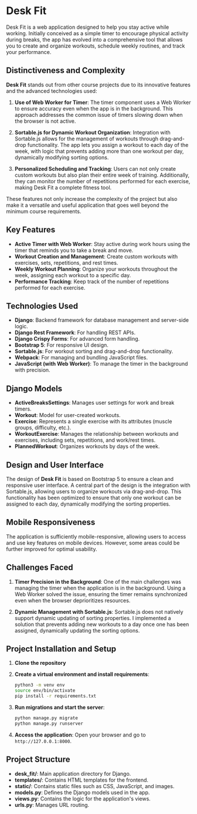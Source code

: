 # Desk Fit

Desk Fit is a web application designed to help you stay active while working. Initially conceived as a simple timer to encourage physical activity during breaks, the app has evolved into a comprehensive tool that allows you to create and organize workouts, schedule weekly routines, and track your performance.

## Distinctiveness and Complexity

**Desk Fit** stands out from other course projects due to its innovative features and the advanced technologies used:

1. **Use of Web Worker for Timer**: The timer component uses a Web Worker to ensure accuracy even when the app is in the background. This approach addresses the common issue of timers slowing down when the browser is not active.

2. **Sortable.js for Dynamic Workout Organization**: Integration with Sortable.js allows for the management of workouts through drag-and-drop functionality. The app lets you assign a workout to each day of the week, with logic that prevents adding more than one workout per day, dynamically modifying sorting options.

3. **Personalized Scheduling and Tracking**: Users can not only create custom workouts but also plan their entire week of training. Additionally, they can monitor the number of repetitions performed for each exercise, making Desk Fit a complete fitness tool.

These features not only increase the complexity of the project but also make it a versatile and useful application that goes well beyond the minimum course requirements.

## Key Features

- **Active Timer with Web Worker**: Stay active during work hours using the timer that reminds you to take a break and move.
- **Workout Creation and Management**: Create custom workouts with exercises, sets, repetitions, and rest times.
- **Weekly Workout Planning**: Organize your workouts throughout the week, assigning each workout to a specific day.
- **Performance Tracking**: Keep track of the number of repetitions performed for each exercise.

## Technologies Used

- **Django**: Backend framework for database management and server-side logic.
- **Django Rest Framework**: For handling REST APIs.
- **Django Crispy Forms**: For advanced form handling.
- **Bootstrap 5**: For responsive UI design.
- **Sortable.js**: For workout sorting and drag-and-drop functionality.
- **Webpack**: For managing and bundling JavaScript files.
- **JavaScript (with Web Worker)**: To manage the timer in the background with precision.

## Django Models

- **ActiveBreaksSettings**: Manages user settings for work and break timers.
- **Workout**: Model for user-created workouts.
- **Exercise**: Represents a single exercise with its attributes (muscle groups, difficulty, etc.).
- **WorkoutExercise**: Manages the relationship between workouts and exercises, including sets, repetitions, and work/rest times.
- **PlannedWorkout**: Organizes workouts by days of the week.

## Design and User Interface

The design of **Desk Fit** is based on Bootstrap 5 to ensure a clean and responsive user interface. A central part of the design is the integration with Sortable.js, allowing users to organize workouts via drag-and-drop. This functionality has been optimized to ensure that only one workout can be assigned to each day, dynamically modifying the sorting properties.

## Mobile Responsiveness

The application is sufficiently mobile-responsive, allowing users to access and use key features on mobile devices. However, some areas could be further improved for optimal usability.

## Challenges Faced

1. **Timer Precision in the Background**: One of the main challenges was managing the timer when the application is in the background. Using a Web Worker solved the issue, ensuring the timer remains synchronized even when the browser deprioritizes resources.

2. **Dynamic Management with Sortable.js**: Sortable.js does not natively support dynamic updating of sorting properties. I implemented a solution that prevents adding new workouts to a day once one has been assigned, dynamically updating the sorting options.

## Project Installation and Setup

1. **Clone the repository**

2. **Create a virtual environment and install requirements**:
   ```bash
   python3 -m venv env
   source env/bin/activate
   pip install -r requirements.txt
   ```

3. **Run migrations and start the server**:
   ```bash
   python manage.py migrate
   python manage.py runserver
   ```

4. **Access the application**:
   Open your browser and go to `http://127.0.0.1:8000`.

## Project Structure

- **desk_fit/**: Main application directory for Django.
- **templates/**: Contains HTML templates for the frontend.
- **static/**: Contains static files such as CSS, JavaScript, and images.
- **models.py**: Defines the Django models used in the app.
- **views.py**: Contains the logic for the application's views.
- **urls.py**: Manages URL routing.
